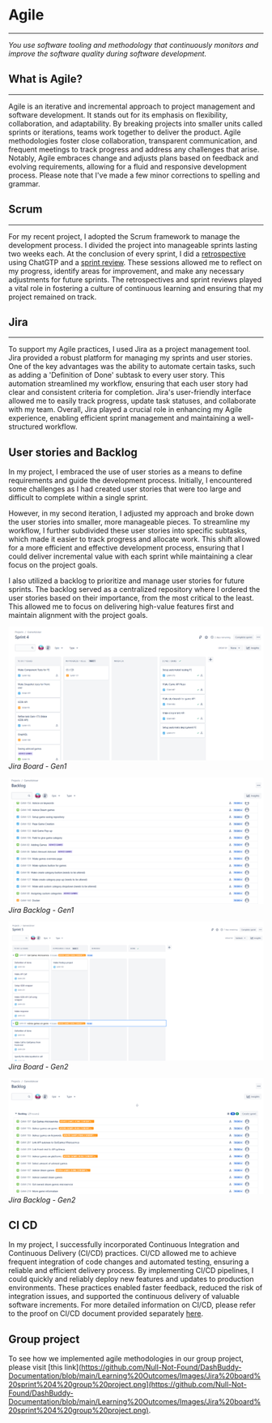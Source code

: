 
# Agile
***
*You use software tooling and methodology that continuously monitors and improve the software quality during software development.*

## What is Agile?
***

Agile is an iterative and incremental approach to project management and software development. It stands out for its emphasis on flexibility, collaboration, and adaptability. 
By breaking projects into smaller units called sprints or iterations, teams work together to deliver the product.
Agile methodologies foster close collaboration, transparent communication, and frequent meetings to track progress and address any challenges that arise. Notably, 
Agile embraces change and adjusts plans based on feedback and evolving requirements, allowing for a fluid and responsive development process. 
Please note that I've made a few minor corrections to spelling and grammar.

## Scrum
***

For my recent project, I adopted the Scrum framework to manage the development process.
I divided the project into manageable sprints lasting two weeks each. At the conclusion of every sprint, I did a [retrospective](https://github.com/BramVerkuijlen/Portfolio-S3/tree/main/Sprint%20Review) using ChatGTP and a [sprint review](https://github.com/BramVerkuijlen/Portfolio-S3/blob/main/Sprint%20Review/Sprint%20Reviews.md).
These sessions allowed me to reflect on my progress, identify areas for improvement, and make any necessary adjustments for future sprints.
The retrospectives and sprint reviews played a vital role in fostering a culture of continuous learning and ensuring that my project remained on track.

## Jira
***

To support my Agile practices, I used Jira as a project management tool. Jira provided a robust platform for managing my sprints and user stories. One of the key advantages was the ability to automate certain tasks, such as adding a 'Definition of Done' subtask to every user story. This automation streamlined my workflow, ensuring that each user story had clear and consistent criteria for completion. Jira's user-friendly interface allowed me to easily track progress, update task statuses, and collaborate with my team. Overall, Jira played a crucial role in enhancing my Agile experience, enabling efficient sprint management and maintaining a well-structured workflow.

## User stories and Backlog

In my project, I embraced the use of user stories as a means to define requirements and guide the development process. Initially, I encountered some challenges as I had created user stories that were too large and difficult to complete within a single sprint.

However, in my second iteration, I adjusted my approach and broke down the user stories into smaller, more manageable pieces. To streamline my workflow, I further subdivided these user stories into specific subtasks, which made it easier to track progress and allocate work. This shift allowed for a more efficient and effective development process, ensuring that I could deliver incremental value with each sprint while maintaining a clear focus on the project goals.

I also utilized a backlog to prioritize and manage user stories for future sprints. The backlog served as a centralized repository where I ordered the user stories based on their importance, from the most critical to the least. This allowed me to focus on delivering high-value features first and maintain alignment with the project goals.

![Jira Board - Gen1](https://github.com/BramVerkuijlen/Portfolio-S3/blob/main/ProofLearningOutcomes/Images/Jira%20Gen1%20Board.png)
*Jira Board - Gen1*

![Jira Backlog - Gen1](https://github.com/BramVerkuijlen/Portfolio-S3/blob/main/ProofLearningOutcomes/Images/Jira%20Gen1%20Backlog.png)
*Jira Backlog - Gen1*

![Jira Board - Gen2](https://github.com/BramVerkuijlen/Portfolio-S3/blob/main/ProofLearningOutcomes/Images/Jira%20Gen2%20Board.png)
*Jira Board - Gen2*

![Jira Backlog - Gen2](https://github.com/BramVerkuijlen/Portfolio-S3/blob/main/ProofLearningOutcomes/Images/Jira%20Gen2%20Backlog.png)
*Jira Backlog - Gen2*

## CI CD

In my project, I successfully incorporated Continuous Integration and Continuous Delivery (CI/CD) practices. CI/CD allowed me to achieve frequent integration of code changes and automated testing, ensuring a reliable and efficient delivery process. By implementing CI/CD pipelines, I could quickly and reliably deploy new features and updates to production environments. These practices enabled faster feedback, reduced the risk of integration issues, and supported the continuous delivery of valuable software increments. For more detailed information on CI/CD, please refer to the proof on CI/CD document provided separately [here](https://github.com/BramVerkuijlen/Portfolio-S3/blob/main/ProofLearningOutcomes/CI-CD.md).

## Group project

To see how we implemented agile methodologies in our group project, please visit [this link](https://github.com/Null-Not-Found/DashBuddy-Documentation/blob/main/Learning%20Outcomes/Images/Jira%20board%20sprint%204%20group%20project.png](https://github.com/Null-Not-Found/DashBuddy-Documentation/blob/main/Learning%20Outcomes/Images/Jira%20board%20sprint%204%20group%20project.png).




